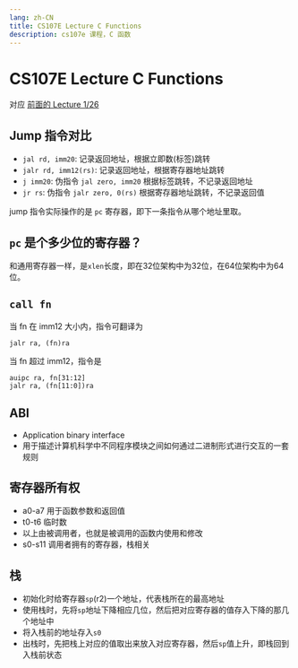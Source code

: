 ```yaml
---
lang: zh-CN
title: CS107E Lecture C Functions
description: cs107e 课程，C 函数
---
```


# CS107E Lecture C Functions

对应 [前面的 Lecture 1/26](./lecture-0126)

## Jump 指令对比

- `jal rd, imm20`: 记录返回地址，根据立即数(标签)跳转
- `jalr rd, imm12(rs)`: 记录返回地址，根据寄存器地址跳转
- `j imm20`: 伪指令 `jal zero, imm20` 根据标签跳转，不记录返回地址
- `jr rs`: 伪指令 `jalr zero, 0(rs)` 根据寄存器地址跳转，不记录返回值

jump 指令实际操作的是 `pc` 寄存器，即下一条指令从哪个地址里取。

## `pc` 是个多少位的寄存器？

和通用寄存器一样，是`xlen`长度，即在32位架构中为32位，在64位架构中为64位。

## `call fn`

当 fn 在 imm12 大小内，指令可翻译为

```
jalr ra, (fn)ra
```

当 fn 超过 imm12，指令是

```
auipc ra, fn[31:12]
jalr ra, (fn[11:0])ra
```

## ABI

- Application binary interface
- 用于描述计算机科学中不同程序模块之间如何通过二进制形式进行交互的一套规则

## 寄存器所有权

- a0-a7 用于函数参数和返回值
- t0-t6 临时数
- 以上由被调用者，也就是被调用的函数内使用和修改
- s0-s11 调用者拥有的寄存器，栈相关

## 栈

- 初始化时给寄存器`sp`(r2)一个地址，代表栈所在的最高地址
- 使用栈时，先将`sp`地址下降相应几位，然后把对应寄存器的值存入下降的那几个地址中
- 将入栈前的地址存入`s0`
- 出栈时，先把栈上对应的值取出来放入对应寄存器，然后`sp`值上升，即栈回到入栈前状态
